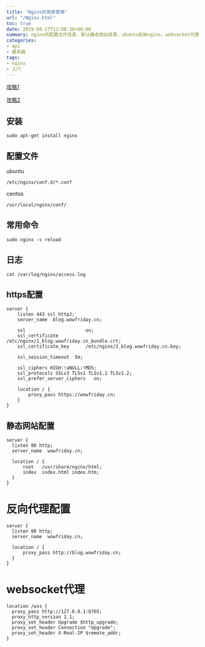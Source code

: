 ```yaml
---
title: "Nginx的简单使用"
url: "/Nginx.html"
toc: true
date: 2019-09-27T13:08:38+08:00
summary: nginx的配置文件目录，默认静态网站目录，ubuntu安装nginx，websocket代理。
categories:
- api
- 服务器
tags:
- nginx
- 入门
---
```


[攻略1](https://www.linode.com/docs/web-servers/nginx/how-to-configure-nginx/)

[攻略2](https://www.digitalocean.com/community/tutorials/how-to-install-nginx-on-ubuntu-18-04)

## 安装

```
sudo apt-get install nginx
```

## 配置文件

ubuntu
```
/etc/nginx/conf.d/*.conf
```

centos
```
/usr/local/nginx/conf/
```

## 常用命令

```
sudo nginx -s reload
```

## 日志

```
cat /var/log/nginx/access.log
```

## https配置

```
server {
    listen 443 ssl http2;
    server_name  blog.wowfriday.cn;

    ssl                      on;
    ssl_certificate          /etc/nginx/1_blog.wowfriday.cn_bundle.crt;
    ssl_certificate_key      /etc/nginx/2_blog.wowfriday.cn.key;

    ssl_session_timeout  5m;

    ssl_ciphers HIGH:!aNULL:!MD5;
    ssl_protocols SSLv3 TLSv1 TLSv1.1 TLSv1.2;
    ssl_prefer_server_ciphers   on;

    location / {
        proxy_pass https://wowfriday.cn;
    }
}
```

## 静态网站配置

```
server {
  listen 80 http;
  server_name  wowfriday.cn;

  location / {
      root   /usr/share/nginx/html;
      index  index.html index.htm;
  }
}
```

# 反向代理配置

```
server {
  listen 80 http;
  server_name  wowfriday.cn;

  location / {
      proxy_pass http://blog.wowfriday.cn;
  }
}
```

# websocket代理

```
location /wss {
  proxy_pass http://127.0.0.1:8765;
  proxy_http_version 1.1;
  proxy_set_header Upgrade $http_upgrade;
  proxy_set_header Connection "Upgrade";
  proxy_set_header X-Real-IP $remote_addr;
}
```